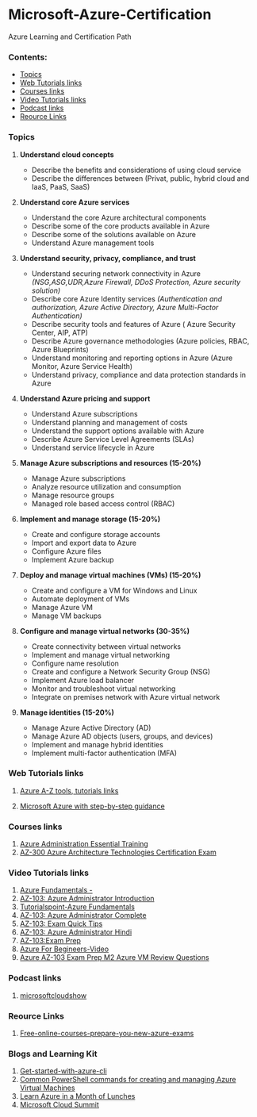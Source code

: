 # Microsoft-Azure-Certification
Azure Learning and Certification Path

### Contents:
  + [Topics](#Topics) 
  + [Web Tutorials links](#Web-Tutorials-links)
  + [Courses links](#Courses-links)
  + [Video Tutorials links](#Video-Tutorials-links)
  + [Podcast links](#Podcast-links)
  + [Reource Links](#Reource-Links)


### Topics

1) **Understand cloud concepts**
    - Describe the benefits and considerations of using cloud service
    - Describe the differences between (Privat, public, hybrid cloud and IaaS, PaaS, SaaS)
       
2) **Understand core Azure services**  
    - Understand the core Azure architectural components
    - Describe some of the core products available in Azure
    - Describe some of the solutions available on Azure
    - Understand Azure management tools
    
3) **Understand security, privacy, compliance, and trust** 
    - Understand securing network connectivity in Azure _(NSG,ASG,UDR,Azure Firewall, DDoS Protection, Azure security solution)_
    - Describe core Azure Identity services _(Authentication and authorization, Azure Active Directory, Azure Multi-Factor Authentication)_
    - Describe security tools and features of Azure ( Azure Security Center, AIP, ATP)
    - Describe Azure governance methodologies (Azure policies, RBAC, Azure Blueprints)
    - Understand monitoring and reporting options in Azure (Azure Monitor, Azure Service Health)
    - Understand privacy, compliance and data protection standards in Azure

4) **Understand Azure pricing and support**   
    - Understand Azure subscriptions
    - Understand planning and management of costs
    - Understand the support options available with Azure
    - Describe Azure Service Level Agreements (SLAs)
    - Understand service lifecycle in Azure
    
5) **Manage Azure subscriptions and resources (15-20%)**
    - Manage Azure subscriptions
    - Analyze resource utilization and consumption
    - Manage resource groups
    - Managed role based access control (RBAC)
    
6) **Implement and manage storage (15-20%)**
    - Create and configure storage accounts
    - Import and export data to Azure
    - Configure Azure files
    - Implement Azure backup
    
7) **Deploy and manage virtual machines (VMs) (15-20%)**
    - Create and configure a VM for Windows and Linux
    - Automate deployment of VMs
    - Manage Azure VM
    - Manage VM backups
8) **Configure and manage virtual networks (30-35%)**
    - Create connectivity between virtual networks
    - Implement and manage virtual networking
    - Configure name resolution
    - Create and configure a Network Security Group (NSG)
    - Implement Azure load balancer
    - Monitor and troubleshoot virtual networking
    - Integrate on premises network with Azure virtual network
    
9) **Manage identities (15-20%)**
    - Manage Azure Active Directory (AD)
    - Manage Azure AD objects (users, groups, and devices)
    - Implement and manage hybrid identities
    - Implement multi-factor authentication (MFA)

### Web Tutorials links

1. [Azure A-Z tools, tutorials links ](https://github.com/BMichaelJ/Azure-links/blob/master/README.md#Training)

2. [Microsoft Azure with step-by-step guidance](https://docs.microsoft.com/en-us/learn/browse/?resource_type=learning%20path&term=azure&products=azure&roles=administrator)



### Courses links

1. [Azure Administration Essential Training](https://www.linkedin.com/learning/azure-administration-essential-training)
2. [AZ-300 Azure Architecture Technologies Certification Exam ](https://www.udemy.com/share/101WV2/)


### Video Tutorials links
 
1. [Azure Fundamentals -](https://www.youtube.com/watch?v=M7v52Wbe8Dc&list=PL-V4YVm6AmwWLTTwZdI7hcpKqTpFUIKUE)
2. [AZ-103: Azure Administrator Introduction](https://www.youtube.com/watch?v=CP65uMm0QSE&list=PLmsQNfjTbtTU6oMXlUQwuQA4PZaZPLPYE)
3. [Tutorialspoint-Azure Fundamentals](https://www.youtube.com/playlist?list=PLWPirh4EWFpF85G87sm-r-za5ku4cI-u-)
4. [AZ-103: Azure Administrator Complete ](https://www.youtube.com/playlist?list=PL02Fildmev2Y2KG8xAWarGLxPZeKfrnzJ)
5. [AZ-103: Exam Quick Tips](https://www.youtube.com/watch?v=XFJYH4J6kN0&list=PL4ZP0JmH05bTMKp5p_PIponQTshu33rf3)
6. [AZ-103: Azure Administrator Hindi](https://www.youtube.com/watch?v=KjEPn0u9neQ&list=PLp1-mhDHDqVmxHvOhAjw9o_JpAhku_Ani)
7. [AZ-103:Exam Prep](https://www.youtube.com/playlist?list=PL2cpErdp4pbDBl9J7rts6VNwr3U-l-LXG)
8. [Azure For Begineers-Video](https://www.youtube.com/watch?v=wdUK7bCMXqs)
9. [Azure AZ-103 Exam Prep M2 Azure VM Review Questions](https://www.youtube.com/watch?v=QMk4FnJ6bDc)


### Podcast links

1. [microsoftcloudshow](https://www.microsoftcloudshow.com/) 


### Reource Links

1. [Free-online-courses-prepare-you-new-azure-exams](https://www.linkedin.com/pulse/free-online-courses-prepare-you-new-azure-exams-chong-lee/)


### Blogs and Learning Kit
1) [Get-started-with-azure-cli](https://medium.com/@ramaswin121994/get-started-with-azure-cli-16b3938c5cfc)
2) [Common PowerShell commands for creating and managing Azure Virtual Machines](https://docs.microsoft.com/en-us/azure/virtual-machines/windows/ps-common-ref)
3) [Learn Azure in a Month of Lunches](https://azure.microsoft.com/en-us/resources/learn-azure-in-a-month-of-lunches/)
4) [Microsoft Cloud Summit](https://www.microsoft.com/en-in/vidyapeeth/cloudsummit)
